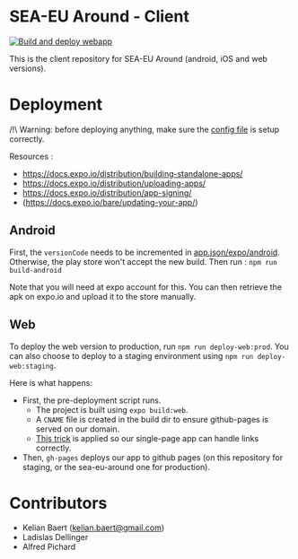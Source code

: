 # SEA-EU Around - Client

[![Build and deploy webapp](https://github.com/sea-eu-around/client/actions/workflows/build-webapp.yml/badge.svg)](https://github.com/sea-eu-around/client/actions/workflows/build-webapp.yml)

This is the client repository for SEA-EU Around (android, iOS and web versions).

# Deployment

/!\ Warning: before deploying anything, make sure the [config file](./app.config.js) is setup correctly.

Resources :

- https://docs.expo.io/distribution/building-standalone-apps/
- https://docs.expo.io/distribution/uploading-apps/
- https://docs.expo.io/distribution/app-signing/
- (https://docs.expo.io/bare/updating-your-app/)

## Android

First, the `versionCode` needs to be incremented in [app.json/expo/android](app.json). Otherwise, the play store won't accept the new build. Then run :
`npm run build-android`

Note that you will need at expo account for this. You can then retrieve the apk on expo.io and upload it to the store manually.

## Web

To deploy the web version to production, run `npm run deploy-web:prod`.
You can also choose to deploy to a staging environment using `npm run deploy-web:staging`.

Here is what happens:
- First, the pre-deployment script runs.
    - The project is built using `expo build:web`.
    - A `CNAME` file is created in the build dir to ensure github-pages is served on our domain.
    - [This trick](https://github.com/rafgraph/spa-github-pages) is applied so our single-page app can handle links correctly. 
- Then, `gh-pages` deploys our app to github pages (on this repository for staging, or the sea-eu-around one for production).

# Contributors

- Kelian Baert (kelian.baert@gmail.com)
- Ladislas Dellinger
- Alfred Pichard
